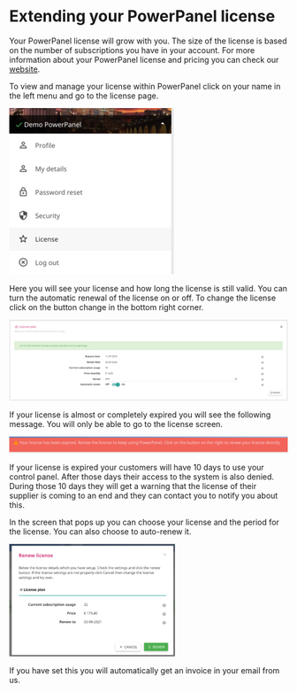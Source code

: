# Extending your PowerPanel license

Your PowerPanel license will grow with you. The size of the license is based on the number of subscriptions you have in your account. For more information about your PowerPanel license and pricing you can check our [website](https://powerpanel.io/pricing).

To view and manage your license within PowerPanel click on your name in the left menu and go to the license page.

![License menu](/images/license_menu.png)

Here you will see your license and how long the license is still valid.
You can turn the automatic renewal of the license on or off. To change the license click on the button change in the bottom right corner.

![License settings](/images/license_settings.png)

If your license is almost or completely expired you will see the following message. You will only be able to go to the license screen.

![License warning](/images/license_warning.png)

If your license is expired your customers will have 10 days to use your control panel. After those days their access to the system is also denied. During those 10 days they will get a warning that the license of their supplier is coming to an end and they can contact you to notify you about this.

In the screen that pops up you can choose your license and the period for the license. You can also choose to auto-renew it.

![License renew](/images/license_renew.png)

If you have set this you will automatically get an invoice in your email from us.
